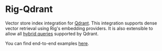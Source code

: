 # Rig-Qdrant
Vector store index integration for [Qdrant](https://qdrant.tech/). This integration supports dense vector retrieval using Rig's embedding providers. It is also extensible to allow all [hybrid queries](https://qdrant.tech/documentation/concepts/hybrid-queries/) supported by Qdrant.

You can find end-to-end examples [here](https://github.com/0xPlaygrounds/rig/tree/main/rig-qdrant/examples).
